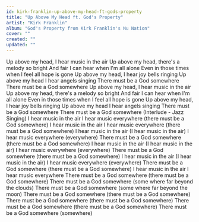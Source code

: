 ```yaml
---
id: kirk-franklin-up-above-my-head-ft-gods-property
title: "Up Above My Head ft. God's Property"
artist: "Kirk Franklin"
album: "God's Property from Kirk Franklin's Nu Nation"
cover: ""
created: ""
updated: ""
---
```


Up above my head, I hear music in the air
Up above my head, there's a melody so bright
And fair I can hear when I'm all alone
Even in those times when I feel all hope is gone
Up above my head, I hear joy bells ringing
Up above my head I hear angels singing
There must be a God somewhere
There must be a God somewhere
Up above my head, I hear music in the air
Up above my head, there's a melody so bright
And fair I can hear when I'm all alone
Even in those times when I feel all hope is gone
Up above my head, I hear joy bells ringing
Up above my head I hear angels singing
There must be a God somewhere
There must be a God somewhere
(Interlude - Jazz Singing)
I hear music in the air
I hear music everywhere
 (there must be a God somewhere)
I hear music in the air
I hear music everywhere
 (there must be a God somewhere)
I hear music in the air (I hear music in the air)
I hear music everywhere (everywhere)
There must be a God somewhere (there must be a God somewhere)
I hear music in the air (I hear music in the air)
I hear music everywhere (everywhere)
There must be a God somewhere (there must be a God somewhere)
I hear music in the air (I hear music in the air)
I hear music everywhere (everywhere)
There must be a God somewhere (there must be a God somewhere)
I hear music in the air I hear music everywhere
There must be a God somewhere (there must be a God somewhere)
There must be a God somewhere (some where far beyond the clouds)
There must be a God somewhere (some where far beyond the moon)
There must be a God somewhere (there must be a God somewhere)
There must be a God somewhere (there must be a God somewhere)
There must be a God somewhere (there must be a God somewhere)
There must be a God somewhere (somewhere)